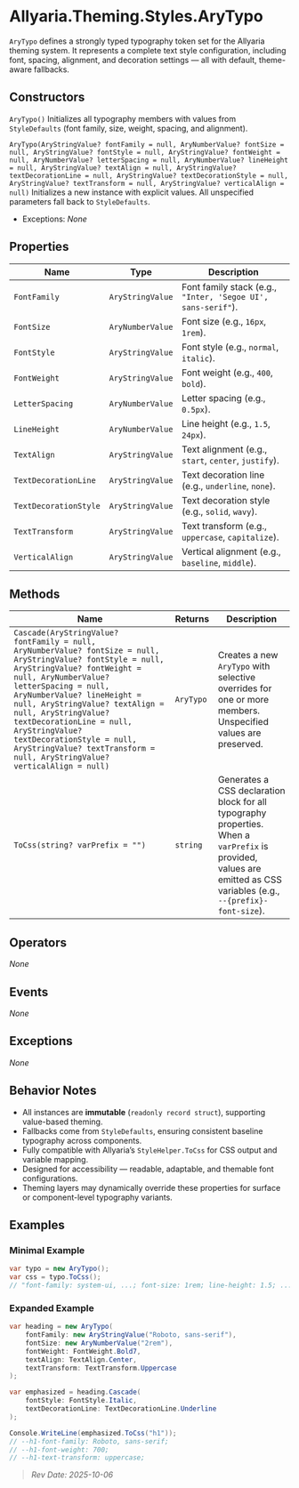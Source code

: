 ﻿# Allyaria.Theming.Styles.AryTypo

`AryTypo` defines a strongly typed typography token set for the Allyaria theming system.
It represents a complete text style configuration, including font, spacing, alignment, and decoration settings — all
with default, theme-aware fallbacks.

## Constructors

`AryTypo()`
Initializes all typography members with values from `StyleDefaults` (font family, size, weight, spacing, and alignment).

`AryTypo(AryStringValue? fontFamily = null, AryNumberValue? fontSize = null, AryStringValue? fontStyle = null, AryStringValue? fontWeight = null, AryNumberValue? letterSpacing = null, AryNumberValue? lineHeight = null, AryStringValue? textAlign = null, AryStringValue? textDecorationLine = null, AryStringValue? textDecorationStyle = null, AryStringValue? textTransform = null, AryStringValue? verticalAlign = null)`
Initializes a new instance with explicit values.
All unspecified parameters fall back to `StyleDefaults`.

* Exceptions: *None*

## Properties

| Name                  | Type             | Description                                                  |
|-----------------------|------------------|--------------------------------------------------------------|
| `FontFamily`          | `AryStringValue` | Font family stack (e.g., `"Inter, 'Segoe UI', sans-serif"`). |
| `FontSize`            | `AryNumberValue` | Font size (e.g., `16px`, `1rem`).                            |
| `FontStyle`           | `AryStringValue` | Font style (e.g., `normal`, `italic`).                       |
| `FontWeight`          | `AryStringValue` | Font weight (e.g., `400`, `bold`).                           |
| `LetterSpacing`       | `AryNumberValue` | Letter spacing (e.g., `0.5px`).                              |
| `LineHeight`          | `AryNumberValue` | Line height (e.g., `1.5`, `24px`).                           |
| `TextAlign`           | `AryStringValue` | Text alignment (e.g., `start`, `center`, `justify`).         |
| `TextDecorationLine`  | `AryStringValue` | Text decoration line (e.g., `underline`, `none`).            |
| `TextDecorationStyle` | `AryStringValue` | Text decoration style (e.g., `solid`, `wavy`).               |
| `TextTransform`       | `AryStringValue` | Text transform (e.g., `uppercase`, `capitalize`).            |
| `VerticalAlign`       | `AryStringValue` | Vertical alignment (e.g., `baseline`, `middle`).             |

## Methods

| Name                                                                                                                                                                                                                                                                                                                                                                                                                             | Returns   | Description                                                                                                                                                          |
|----------------------------------------------------------------------------------------------------------------------------------------------------------------------------------------------------------------------------------------------------------------------------------------------------------------------------------------------------------------------------------------------------------------------------------|-----------|----------------------------------------------------------------------------------------------------------------------------------------------------------------------|
| `Cascade(AryStringValue? fontFamily = null, AryNumberValue? fontSize = null, AryStringValue? fontStyle = null, AryStringValue? fontWeight = null, AryNumberValue? letterSpacing = null, AryNumberValue? lineHeight = null, AryStringValue? textAlign = null, AryStringValue? textDecorationLine = null, AryStringValue? textDecorationStyle = null, AryStringValue? textTransform = null, AryStringValue? verticalAlign = null)` | `AryTypo` | Creates a new `AryTypo` with selective overrides for one or more members. Unspecified values are preserved.                                                          |
| `ToCss(string? varPrefix = "")`                                                                                                                                                                                                                                                                                                                                                                                                  | `string`  | Generates a CSS declaration block for all typography properties. When a `varPrefix` is provided, values are emitted as CSS variables (e.g., `--{prefix}-font-size`). |

## Operators

*None*

## Events

*None*

## Exceptions

*None*

## Behavior Notes

* All instances are **immutable** (`readonly record struct`), supporting value-based theming.
* Fallbacks come from `StyleDefaults`, ensuring consistent baseline typography across components.
* Fully compatible with Allyaria’s `StyleHelper.ToCss` for CSS output and variable mapping.
* Designed for accessibility — readable, adaptable, and themable font configurations.
* Theming layers may dynamically override these properties for surface or component-level typography variants.

## Examples

### Minimal Example

```csharp
var typo = new AryTypo();
var css = typo.ToCss();
// "font-family: system-ui, ...; font-size: 1rem; line-height: 1.5; ..."
```

### Expanded Example

```csharp
var heading = new AryTypo(
    fontFamily: new AryStringValue("Roboto, sans-serif"),
    fontSize: new AryNumberValue("2rem"),
    fontWeight: FontWeight.Bold7,
    textAlign: TextAlign.Center,
    textTransform: TextTransform.Uppercase
);

var emphasized = heading.Cascade(
    fontStyle: FontStyle.Italic,
    textDecorationLine: TextDecorationLine.Underline
);

Console.WriteLine(emphasized.ToCss("h1"));
// --h1-font-family: Roboto, sans-serif;
// --h1-font-weight: 700;
// --h1-text-transform: uppercase;
```

> *Rev Date: 2025-10-06*
